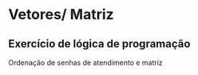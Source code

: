 # Vetores/ Matriz
Exercício de lógica de programação
-----------------
Ordenação de senhas de atendimento e matriz 

